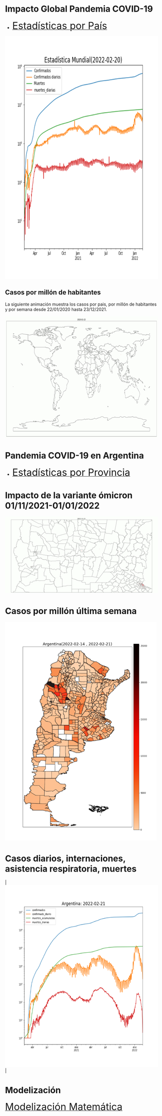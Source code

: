 <h1> Impacto Global Pandemia COVID-19</h1>

* [<font size="6"> Estadísticas por País </font> ](internacionales/README.md)

<img src="internacionales/imagenes/Mundial.png" width="640" height="800">



<h2> Casos por millón de habitantes </h2>

La siguiente animación muestra los casos por  pais, por millón de habitantes y por semana desde 22/01/2020 hasta 23/12/2021.

<img src="video/Planeta_Casos_x_Millon_x_Semana.gif" width="940" height="400">



<h1> Pandemia COVID-19 en Argentina</h1>

* [<font size="6"> Estadísticas por Provincia </font> ](provincias/README.md)

<h1> Impacto de la variante ómicron 01/11/2021-01/01/2022</h1>
<img src="video/argentina_casos_x_semana.gif">

<h1>Casos por millón última semana</h1>
<img src="imagenes/ARGENTINA-casosx1M.png" width="500" height="720">


<h1>Casos diarios, internaciones, asistencia respiratoria, muertes</h1>

|<img src="imagenes/ARGENTINA-General.png" width="600" height="600">|








<h1> Modelización </h1>

[<font size="6"> Modelización Matemática  </font> ](fiteos/README.md)
